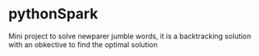# pythonSpark
Mini project to solve newparer jumble words, it is a backtracking solution with an obkective to find the optimal solution
